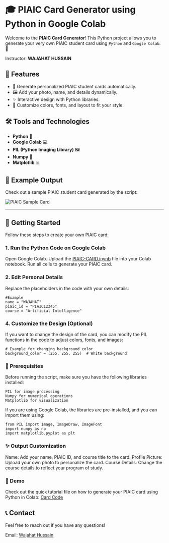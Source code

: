 # 🎓 PIAIC Card Generator using Python in Google Colab

Welcome to the **PIAIC Card Generator**! This Python project allows you to generate your very own PIAIC student card using `Python` and `Google Colab`. 🎉

Instructor: **WAJAHAT HUSSAIN**
## 🚀 Features
- 🌟 Generate personalized PIAIC student cards automatically.
- 🖼️ Add your photo, name, and details dynamically.
- ✨ Interactive design with Python libraries.
- 🎨 Customize colors, fonts, and layout to fit your style.

## 🛠️ Tools and Technologies
- **Python** 🐍
- **Google Colab** 💻
- **PIL (Python Imaging Library)** 🖼️
- **Numpy** 🔢
- **Matplotlib** 📊


## 📸 Example Output

Check out a sample PIAIC student card generated by the script:

![PIAIC Sample Card](https://github.com/user-attachments/assets/112b148d-8284-492f-961d-9831aede0520)


---

## 🎯 Getting Started

Follow these steps to create your own PIAIC card:

### 1. Run the Python Code on Google Colab
Open Google Colab.
Upload the [PIAIC-CARD.ipynb](https://colab.research.google.com/drive/12gd5TyOCJ6ngwMAvQCj_EYaqgZbzSVbZ#scrollTo=ZFu0OgtSDpkY) file into your Colab notebook.
Run all cells to generate your PIAIC card.

### 2. Edit Personal Details
Replace the placeholders in the code with your own details:

```
#Example
name = "WAJAHAT"
piaic_id = "PIAIC12345"
course = "Artificial Intelligence"
```

### 4. Customize the Design (Optional)
If you want to change the design of the card, you can modify the PIL functions in the code to adjust colors, fonts, and images:

```
# Example for changing background color
background_color = (255, 255, 255)  # White background
```

### 🧰 Prerequisites
Before running the script, make sure you have the following libraries installed:
```
PIL for image processing
Numpy for numerical operations
Matplotlib for visualization
```
If you are using Google Colab, the libraries are pre-installed, and you can import them using:

```
from PIL import Image, ImageDraw, ImageFont
import numpy as np
import matplotlib.pyplot as plt
```

### ✨ Output Customization
Name: Add your name, PIAIC ID, and course title to the card.
Profile Picture: Upload your own photo to personalize the card.
Course Details: Change the course details to reflect your program of study.


### 🎥 Demo
Check out the quick tutorial file on how to generate your PIAIC card using Python in Colab:
[Card Code](https://github.com/wajahattt-dot/PIAIC_CARD_Assignment/blob/main/PIAIC-CARD.ipynb)


## 📞 Contact
Feel free to reach out if you have any questions!

Email: [Wajahat Hussain](mailto:wajahat.taurus2009@gmail.com)
